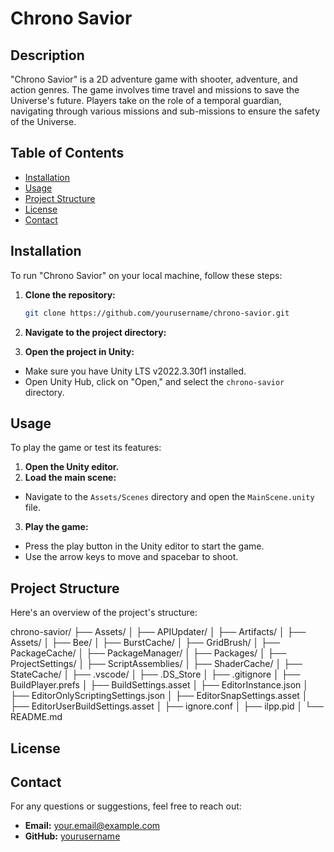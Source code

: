 # Chrono Savior

## Description
"Chrono Savior" is a 2D adventure game with shooter, adventure, and action genres. The game involves time travel and missions to save the Universe's future. Players take on the role of a temporal guardian, navigating through various missions and sub-missions to ensure the safety of the Universe.

## Table of Contents
- [Installation](#installation)
- [Usage](#usage)
- [Project Structure](#project-structure)
- [License](#license)
- [Contact](#contact)

## Installation
To run "Chrono Savior" on your local machine, follow these steps:

1. **Clone the repository:**
   ```sh
   git clone https://github.com/yourusername/chrono-savior.git

   
2. **Navigate to the project directory:**


3. **Open the project in Unity:**
- Make sure you have Unity LTS v2022.3.30f1 installed.
- Open Unity Hub, click on "Open," and select the `chrono-savior` directory.

## Usage
To play the game or test its features:

1. **Open the Unity editor.**
2. **Load the main scene:**
- Navigate to the `Assets/Scenes` directory and open the `MainScene.unity` file.
3. **Play the game:**
- Press the play button in the Unity editor to start the game.
- Use the arrow keys to move and spacebar to shoot.

## Project Structure
Here's an overview of the project's structure:

chrono-savior/
├── Assets/
│   ├── APIUpdater/
│   ├── Artifacts/
│   ├── Assets/
│   ├── Bee/
│   ├── BurstCache/
│   ├── GridBrush/
│   ├── PackageCache/
│   ├── PackageManager/
│   ├── Packages/
│   ├── ProjectSettings/
│   ├── ScriptAssemblies/
│   ├── ShaderCache/
│   ├── StateCache/
│   ├── .vscode/
│   ├── .DS_Store
│   ├── .gitignore
│   ├── BuildPlayer.prefs
│   ├── BuildSettings.asset
│   ├── EditorInstance.json
│   ├── EditorOnlyScriptingSettings.json
│   ├── EditorSnapSettings.asset
│   ├── EditorUserBuildSettings.asset
│   ├── ignore.conf
│   ├── ilpp.pid
│   └── README.md


## License

## Contact
For any questions or suggestions, feel free to reach out:

- **Email:** your.email@example.com
- **GitHub:** [yourusername](https://github.com/yourusername)


